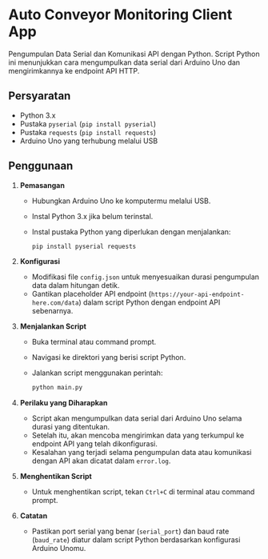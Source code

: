 # Auto Conveyor Monitoring Client App

Pengumpulan Data Serial dan Komunikasi API dengan Python. Script Python ini menunjukkan cara mengumpulkan data serial dari Arduino Uno dan mengirimkannya ke endpoint API HTTP.

## Persyaratan

- Python 3.x
- Pustaka `pyserial` (`pip install pyserial`)
- Pustaka `requests` (`pip install requests`)
- Arduino Uno yang terhubung melalui USB

## Penggunaan

1. **Pemasangan**

    - Hubungkan Arduino Uno ke komputermu melalui USB.
    - Instal Python 3.x jika belum terinstal.
    - Instal pustaka Python yang diperlukan dengan menjalankan:
      
      ```bash
      pip install pyserial requests
      ```

2. **Konfigurasi**

    - Modifikasi file `config.json` untuk menyesuaikan durasi pengumpulan data dalam hitungan detik.
    - Gantikan placeholder API endpoint (`https://your-api-endpoint-here.com/data`) dalam script Python dengan endpoint API sebenarnya.

3. **Menjalankan Script**

    - Buka terminal atau command prompt.
    - Navigasi ke direktori yang berisi script Python.
    - Jalankan script menggunakan perintah:
      
      ```bash
      python main.py
      ```

4. **Perilaku yang Diharapkan**

    - Script akan mengumpulkan data serial dari Arduino Uno selama durasi yang ditentukan.
    - Setelah itu, akan mencoba mengirimkan data yang terkumpul ke endpoint API yang telah dikonfigurasi.
    - Kesalahan yang terjadi selama pengumpulan data atau komunikasi dengan API akan dicatat dalam `error.log`.

5. **Menghentikan Script**

    - Untuk menghentikan script, tekan `Ctrl+C` di terminal atau command prompt.

6. **Catatan**

    - Pastikan port serial yang benar (`serial_port`) dan baud rate (`baud_rate`) diatur dalam script Python berdasarkan konfigurasi Arduino Unomu.

